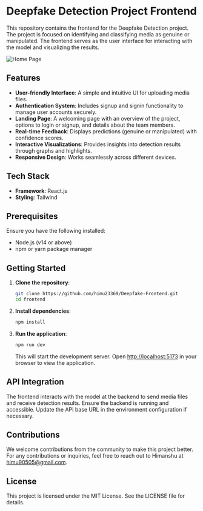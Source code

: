 # Deepfake Detection Project Frontend

This repository contains the frontend for the Deepfake Detection project. The project is focused on identifying and classifying media as genuine or manipulated. The frontend serves as the user interface for interacting with the model and visualizing the results.

![Home Page](./assets/images/frontend-screenshot.png)

## Features
- **User-friendly Interface**: A simple and intuitive UI for uploading media files.
- **Authentication System**: Includes signup and signin functionality to manage user accounts securely.
- **Landing Page**: A welcoming page with an overview of the project, options to login or signup, and details about the team members.
- **Real-time Feedback**: Displays predictions (genuine or manipulated) with confidence scores.
- **Interactive Visualizations**: Provides insights into detection results through graphs and highlights.
- **Responsive Design**: Works seamlessly across different devices.

## Tech Stack
- **Framework**: React.js
- **Styling**: Tailwind 

## Prerequisites
Ensure you have the following installed:
- Node.js (v14 or above)
- npm or yarn package manager

## Getting Started

1. **Clone the repository**:
   ```bash
   git clone https://github.com/himu23369/Deepfake-Frontend.git
   cd frontend
   ```

2. **Install dependencies**:
   ```bash
   npm install
   ```

3. **Run the application**:
   ```bash
   npm run dev
   ```
   This will start the development server. Open [http://localhost:5173](http://localhost:5173) in your browser to view the application.

## API Integration
The frontend interacts with the model at the backend to send media files and receive detection results. Ensure the backend is running and accessible. Update the API base URL in the environment configuration if necessary.

## Contributions
We welcome contributions from the community to make this project better. For any contributions or inquiries, feel free to reach out to Himanshu at himu90505@gmail.com.

## License
This project is licensed under the MIT License. See the LICENSE file for details.
